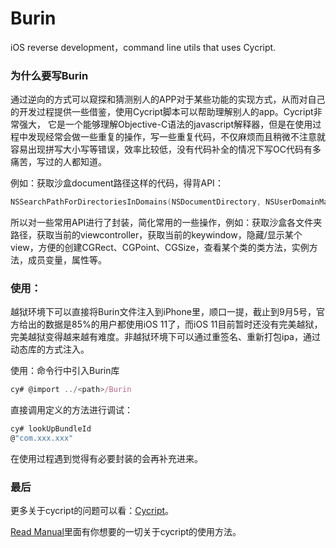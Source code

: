# Burin

iOS reverse development，command line utils that uses Cycript.

### 为什么要写Burin

通过逆向的方式可以窥探和猜测别人的APP对于某些功能的实现方式，从而对自己的开发过程提供一些借鉴，使用Cycript脚本可以帮助理解别人的app。Cycript非常强大， 它是一个能够理解Objective-C语法的javascript解释器，但是在使用过程中发现经常会做一些重复的操作，写一些重复代码，不仅麻烦而且稍微不注意就容易出现拼写大小写等错误，效率比较低，没有代码补全的情况下写OC代码有多痛苦，写过的人都知道。

例如：获取沙盒document路径这样的代码，得背API：

```objective-c
NSSearchPathForDirectoriesInDomains(NSDocumentDirectory, NSUserDomainMask, YES)[0];
```

所以对一些常用API进行了封装，简化常用的一些操作，例如：获取沙盒各文件夹路径，获取当前的viewcontroller，获取当前的keywindow，隐藏/显示某个view，方便的创建CGRect、CGPoint、CGSize，查看某个类的类方法，实例方法，成员变量，属性等。

### 使用：

越狱环境下可以直接将Burin文件注入到iPhone里，顺口一提，截止到9月5号，官方给出的数据是85%的用户都使用iOS 11了，而iOS 11目前暂时还没有完美越狱，完美越狱变得越来越有难度。非越狱环境下可以通过重签名、重新打包ipa，通过动态库的方式注入。

使用：命令行中引入Burin库

```js
cy# @import ../<path>/Burin
```

直接调用定义的方法进行调试：

```js
cy# lookUpBundleId
@"com.xxx.xxx"
```

在使用过程遇到觉得有必要封装的会再补充进来。

### 最后


更多关于cycript的问题可以看：[Cycript](http://www.cycript.org)。

 [Read Manual](http://www.cycript.org/manual/)里面有你想要的一切关于cycript的使用方法。
